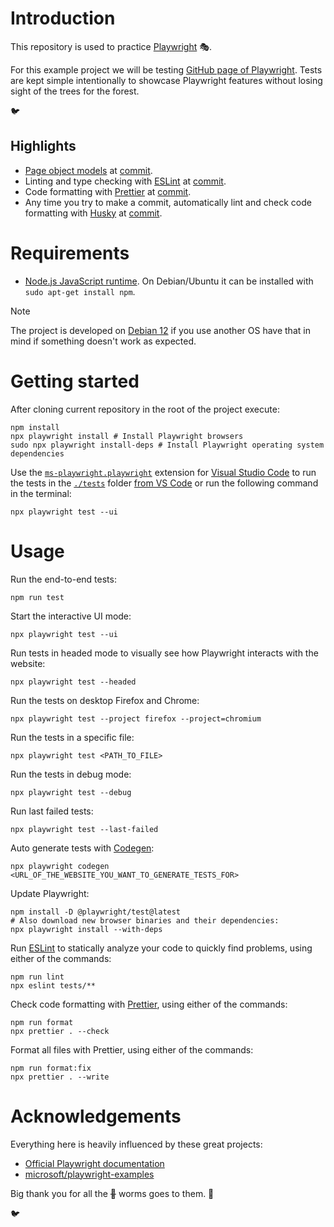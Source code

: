 # Introduction

This repository is used to practice [Playwright](https://en.wikipedia.org/wiki/Playwright_(software)) 🎭.

For this example project we will be testing [GitHub page of Playwright](https://github.com/microsoft/playwright). Tests are kept simple intentionally to showcase Playwright features without losing sight of the trees for the forest.

🐦

## Highlights

- [Page object models](https://martinfowler.com/bliki/PageObject.html) at [commit](https://github.com/k-37/wren-is-playwright-experiment/commit/1e06ff0f5dff5225919370a2e16f675b10e9d49c).
- Linting and type checking with [ESLint](https://typescript-eslint.io/) at [commit](https://github.com/k-37/wren-is-playwright-experiment/commit/0d4aced0c4a4f00b8fb7ed6285424d569d54283d).
- Code formatting with [Prettier](https://prettier.io/) at [commit](https://github.com/k-37/wren-is-playwright-experiment/commit/ea93e2f7edf0892a669ec4d7372c1971ee0dfa1f).
- Any time you try to make a commit, automatically lint and check code formatting with [Husky](https://typicode.github.io/husky/) at [commit](https://github.com/k-37/wren-is-playwright-experiment/commit/6e5169ae1963c4971625fae0f0a01b9e0b0a5a9b).

# Requirements

- [Node.js JavaScript runtime](https://nodejs.org/en/download). On Debian/Ubuntu it can be installed with `sudo apt-get install npm`.

> [!NOTE]
> The project is developed on [Debian 12](https://www.debian.org/) if you use another OS have that in mind if something doesn't work as expected.

# Getting started

After cloning current repository in the root of the project execute:

    npm install
    npx playwright install # Install Playwright browsers
    sudo npx playwright install-deps # Install Playwright operating system dependencies

Use the [`ms-playwright.playwright`](https://marketplace.visualstudio.com/items?itemName=ms-playwright.playwright) extension for [Visual Studio Code](https://en.wikipedia.org/wiki/Visual_Studio_Code) to run the tests in the [`./tests`](tests) folder [from VS Code](https://playwright.dev/docs/getting-started-vscode) or run the following command in the terminal:

    npx playwright test --ui

# Usage

Run the end-to-end tests:

    npm run test

Start the interactive UI mode:

    npx playwright test --ui

Run tests in headed mode to visually see how Playwright interacts with the website:

    npx playwright test --headed

Run the tests on desktop Firefox and Chrome:

    npx playwright test --project firefox --project=chromium

Run the tests in a specific file:

    npx playwright test <PATH_TO_FILE>

Run the tests in debug mode:

    npx playwright test --debug

Run last failed tests:

    npx playwright test --last-failed

Auto generate tests with [Codegen](https://playwright.dev/docs/codegen-intro):

    npx playwright codegen <URL_OF_THE_WEBSITE_YOU_WANT_TO_GENERATE_TESTS_FOR>

Update Playwright:

    npm install -D @playwright/test@latest
    # Also download new browser binaries and their dependencies:
    npx playwright install --with-deps

Run [ESLint](https://typescript-eslint.io/) to statically analyze your code to quickly find problems, using either of the commands:

    npm run lint
    npx eslint tests/**

Check code formatting with [Prettier](https://prettier.io/), using either of the commands:

    npm run format
    npx prettier . --check

Format all files with Prettier, using either of the commands:

    npm run format:fix
    npx prettier . --write

# Acknowledgements

Everything here is heavily influenced by these great projects:

- [Official Playwright documentation](https://playwright.dev/docs/intro)
- [microsoft/playwright-examples](https://github.com/microsoft/playwright-examples)

Big thank you for all the ~~🐛~~ worms goes to them. 🙏

🐦
